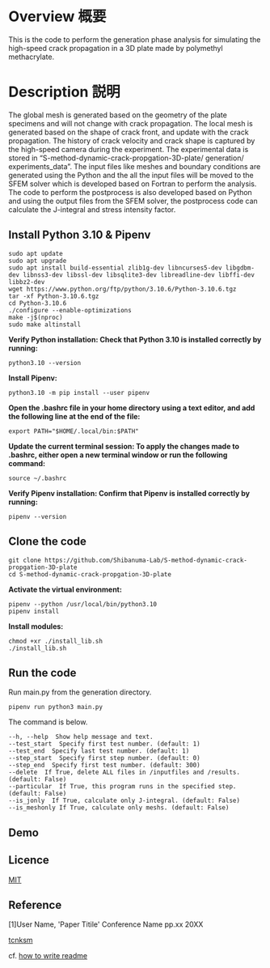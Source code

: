 # Overview 概要 
This is the code to perform the generation phase analysis for simulating the high-speed crack propagation in a 3D plate made by polymethyl methacrylate. 

# Description 説明 
The global mesh is generated based on the geometry of the plate specimens and will not change with crack propagation. The local mesh is generated based on	 the shape of crack front, and update with the crack propagation. The history of crack velocity and crack shape is captured by the high-speed camera during the experiment. The experimental data is stored in “S-method-dynamic-crack-propgation-3D-plate/ generation/ experiments_data”. The input files like meshes and boundary conditions are generated using the Python and the all the input files will be moved to the SFEM solver which is developed based on Fortran to perform the analysis. The code to perform the postprocess is also developed based on Python and using the output files from the SFEM solver, the postprocess code can calculate the J-integral and stress intensity factor.

## Install Python 3.10 & Pipenv
```
sudo apt update
sudo apt upgrade
sudo apt install build-essential zlib1g-dev libncurses5-dev libgdbm-dev libnss3-dev libssl-dev libsqlite3-dev libreadline-dev libffi-dev libbz2-dev
wget https://www.python.org/ftp/python/3.10.6/Python-3.10.6.tgz
tar -xf Python-3.10.6.tgz
cd Python-3.10.6
./configure --enable-optimizations
make -j$(nproc)
sudo make altinstall
```
**Verify Python installation: Check that Python 3.10 is installed correctly by running:**
```
python3.10 --version
```
**Install Pipenv:**
```
python3.10 -m pip install --user pipenv
```
**Open the .bashrc file in your home directory using a text editor, and add the following line at the end of the file:**
```
export PATH="$HOME/.local/bin:$PATH"
```
**Update the current terminal session: To apply the changes made to .bashrc, either open a new terminal window or run the following command:**
```
source ~/.bashrc
```
**Verify Pipenv installation: Confirm that Pipenv is installed correctly by running:**
```
pipenv --version
```

## Clone the code
```
git clone https://github.com/Shibanuma-Lab/S-method-dynamic-crack-propgation-3D-plate
cd S-method-dynamic-crack-propgation-3D-plate
```
**Activate the virtual environment:**
```
pipenv --python /usr/local/bin/python3.10
pipenv install
```
**Install modules:**
```
chmod +xr ./install_lib.sh
./install_lib.sh
```

## Run the code
Run main.py from the generation directory.
```
pipenv run python3 main.py
```
The command is below.
```
--h, --help  Show help message and text.
--test_start  Specify first test number. (default: 1)
--test_end  Specify last test number. (default: 1)
--step_start  Specify first step number. (default: 0)
--step_end  Specify first test number. (default: 300)
--delete  If True, delete ALL files in /inputfiles and /results. (default: False)
--particular  If True, this program runs in the specified step. (default: False)
--is_jonly  If True, calculate only J-integral. (default: False)
--is_meshonly If True, calculate only meshs. (default: False)
```

## Demo

## Licence

[MIT](https://github.com/tcnksm/tool/blob/master/LICENCE)

## Reference
[1]User Name, 'Paper Titile' Conference Name pp.xx 20XX

[tcnksm](https://github.com/tcnksm)

cf. [how to write readme](https://deeeet.com/writing/2014/07/31/readme/)
